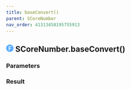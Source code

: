 ```yaml
---
title: baseConvert()
parent: SCoreNumber
nav_order: 41313458195755913
---
```


## <img src="../assets/images/F.png" alt="Function" style="height:20px;"/> SCoreNumber.baseConvert()



### Parameters



### Result

